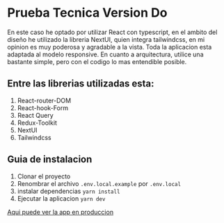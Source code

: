 # Prueba Tecnica Version Do
En este caso he optado por utilizar React con typescript, en el ambito del diseño he utilizado la libreria NextUI, quien integra tailwindcss, en mi opinion es muy poderosa y agradable a la vista. Toda la aplicacion esta adaptada al modelo responsive. En cuanto a arquitectura, utilice una bastante simple, pero con el codigo lo mas entendible posible.
## Entre las librerias utilizadas esta:
1. React-router-DOM
2. React-hook-Form
3. React Query
4. Redux-Toolkit
5. NextUI
6. Tailwindcss

## Guia de instalacion
1. Clonar el proyecto
2. Renombrar el archivo ```.env.local.example``` por ```.env.local```
3. instalar dependencias ```yarn install```
4. Ejecutar la aplicacion ```yarn dev```

<a href="https://64d97bb175bf5b67cb6e4de0--spiffy-conkies-bca59c.netlify.app/">Aqui puede ver la app en produccion</a>

